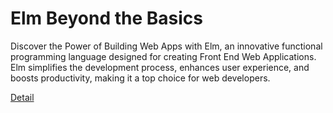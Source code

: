 # Elm Beyond the Basics

Discover the Power of Building Web Apps with Elm, an innovative functional programming language designed for creating Front End Web Applications. Elm simplifies the development process, enhances user experience, and boosts productivity, making it a top choice for web developers. 

[Detail](https://eduitfree.com/courses/elm-beyond-the-basics)